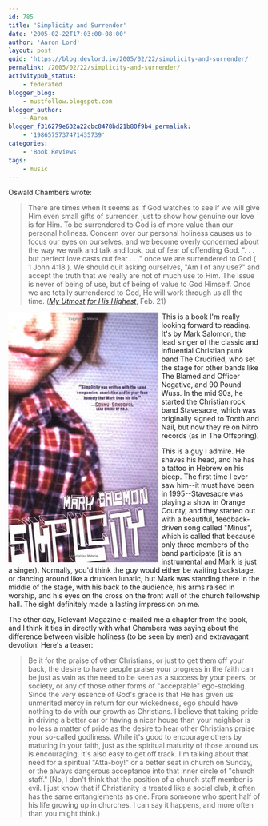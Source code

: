 ```yaml
---
id: 785
title: 'Simplicity and Surrender'
date: '2005-02-22T17:03:00-08:00'
author: 'Aaron Lord'
layout: post
guid: 'https://blog.devlord.io/2005/02/22/simplicity-and-surrender/'
permalink: /2005/02/22/simplicity-and-surrender/
activitypub_status:
    - federated
blogger_blog:
    - mustfollow.blogspot.com
blogger_author:
    - Aaron
blogger_f316279e632a22cbc8478bd21b80f9b4_permalink:
    - '1986575737471435739'
categories:
    - 'Book Reviews'
tags:
    - music
---
```


Oswald Chambers wrote:

> There are times when it seems as if God watches to see if we will give Him even small gifts of surrender, just to show how genuine our love is for Him. To be surrendered to God is of more value than our personal holiness. Concern over our personal holiness causes us to focus our eyes on ourselves, and we become overly concerned about the way we walk and talk and look, out of fear of offending God. ". . . but perfect love casts out fear . . ." once we are surrendered to God ( 1 John 4:18 ). We should quit asking ourselves, "Am I of any use?" and accept the truth that we really are not of much use to Him. The issue is never of being of use, but of being of value to God Himself. Once we are totally surrendered to God, He will work through us all the time. (<a href="http://www.gospelcom.net/rbc/utmost/02/21/"><i>My Utmost for His Highest</i></a>, Feb. 21)

<a href="http://www.amazon.com/gp/product/0976035766?ie=UTF8&amp;tag=lbmusic&amp;linkCode=as2&amp;camp=1789&amp;creative=9325&amp;creativeASIN=0976035766"><img src="/assets/img/2005/02/simplicity.jpg" alt="Simplicity" border="0" style="float:left; padding-right: 6px" /></a><img src="http://www.assoc-amazon.com/e/ir?t=lbmusic&amp;l=as2&amp;o=1&amp;a=0976035766" alt="" border="0" height="1" width="1" />This is a book I'm really looking forward to reading.  It's by Mark Salomon, the lead singer of the classic and influential Christian punk band The Crucified, who set the stage for other bands like The Blamed and Officer Negative, and 90 Pound Wuss.  In the mid 90s, he started the Christian rock band Stavesacre, which was originally signed to Tooth and Nail, but now they're on Nitro records (as in The Offspring).

This is a guy I admire.  He shaves his head, and he has a tattoo in Hebrew on his bicep.  The first time I ever saw him--it must have been in 1995--Stavesacre was playing a show in Orange County, and they started out with a beautiful, feedback-driven song called "Minus", which is called that because only three members of the band participate (it is an instrumental and Mark is just a singer).  Normally, you'd think the guy would either be waiting backstage, or dancing around like a drunken lunatic, but Mark was standing there in the middle of the stage, with his back to the audience, his arms raised in worship, and his eyes on the cross on the front wall of the church fellowship hall.  The sight definitely made a lasting impression on me.

The other day, Relevant Magazine e-mailed me a chapter from the book, and I think it ties in directly with what Chambers was saying about the difference between visible holiness (to be seen by men) and extravagant devotion.  Here's a teaser:

> Be it for the praise of other Christians, or just to get them off your back, the desire to have people praise your progress in the faith can be just as vain as the need to be seen as a success by your peers, or society, or any of those other forms of "acceptable" ego-stroking. Since the very essence of God's grace is that He has given us unmerited mercy in return for our wickedness, ego should have nothing to do with our growth as Christians. I believe that taking pride in driving a better car or having a nicer house than your neighbor is no less a matter of pride as the desire to hear other Christians praise your so-called godliness. While it's good to encourage others by maturing in your faith, just as the spiritual maturity of those around us is encouraging, it's also easy to get off track. I'm talking about that need for a spiritual "Atta-boy!" or a better seat in church on Sunday, or the always dangerous acceptance into that inner circle of "church staff." (No, I don't think that the position of a church staff member is evil. I just know that if Christianity is treated like a social club, it often has the same entanglements as one. From someone who spent half of his life growing up in churches, I can say it happens, and more often than you might think.)
